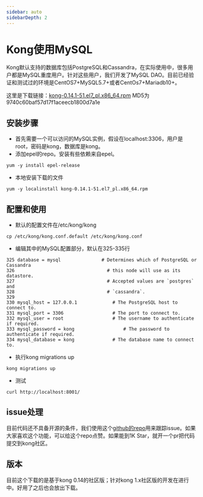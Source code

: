 ```yaml
---
sidebar: auto
sidebarDepth: 2
---
```

# Kong使用MySQL

Kong默认支持的数据库包括PostgreSQL和Cassandra，在实际使用中，很多用户都是MySQL重度用户。针对这些用户，我们开发了MySQL DAO。目前已经验证和测试过的环境是CentOS7+MySQL5.7+或者CentOs7+Mariadb10+。

这里是下载链接：[kong-0.14.1-51.el7_pl.x86_64.rpm](https://www.polaristech.io/assets/kong-0.14.1-51.el7_pl.x86_64.rpm) MD5为9740c60baf57d17f1aceecb1800d7a1e

## 安装步骤

- 首先需要一个可以访问的MySQL实例，假设在localhost:3306，用户是root，密码是kong，数据库是kong。
- 添加epel的repo。安装有些依赖来自epel。
~~~
yum -y install epel-release
~~~
- 本地安装下载的文件
~~~
yum -y localinstall kong-0.14.1-51.el7_pl.x86_64.rpm
~~~

## 配置和使用

- 默认的配置文件在/etc/kong/kong
~~~
cp /etc/kong/kong.conf.default /etc/kong/kong.conf
~~~

- 编辑其中的MySQL配置部分，默认在325-335行
~~~
325 database = mysql               # Determines which of PostgreSQL or Cassandra
326                                  # this node will use as its datastore.
327                                  # Accepted values are `postgres` and
328                                  # `cassandra`.
329 
330 mysql_host = 127.0.0.1             # The PostgreSQL host to connect to.
331 mysql_port = 3306                  # The port to connect to.
332 mysql_user = root                  # The username to authenticate if required.
333 mysql_password = kong                  # The password to authenticate if required.
334 mysql_database = kong              # The database name to connect to.
~~~

- 执行kong migrations up
~~~
kong migrations up
~~~

- 测试
~~~
curl http://localhost:8001/
~~~

## issue处理

目前代码还不具备开源的条件，我们使用这个[github的repo](https://github.com/polaristech-io/kong_mysql)用来跟踪issue。如果大家喜欢这个功能，可以给这个repo点赞。如果能到1K Star，就开一个pr把代码提交到kong社区。

## 版本

目前这个下载的是基于kong 0.14的社区版；针对kong 1.x社区版的开发在进行中。好用了之后也会放出下载。
